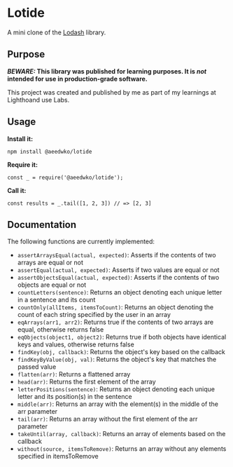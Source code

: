 # Lotide

A mini clone of the [Lodash](https://lodash.com) library.

## Purpose

**_BEWARE:_ This library was published for learning purposes. It is _not_ intended for use in production-grade software.**

This project was created and published by me as part of my learnings at Lighthoand use Labs. 

## Usage

**Install it:**

`npm install @aeedwko/lotide`

**Require it:**

`const _ = require('@aeedwko/lotide');`

**Call it:**

`const results = _.tail([1, 2, 3]) // => [2, 3]`

## Documentation

The following functions are currently implemented:

* `assertArraysEqual(actual, expected)`: Asserts if the contents of two arrays are equal or not
* `assertEqual(actual, expected)`: Asserts if two values are equal or not
* `assertObjectsEqual(actual, expected)`: Asserts if the contents of two objects are equal or not 
* `countLetters(sentence)`: Returns an object denoting each unique letter in a sentence and its count
* `countOnly(allItems, itemsToCount)`: Returns an object denoting the count of each string specified by the user in an array
* `eqArrays(arr1, arr2)`: Returns true if the contents of two arrays are equal, otherwise returns false 
* `eqObjects(object1, object2)`: Returns true if both objects have identical keys and values, otherwise returns false
* `findKey(obj, callback)`: Returns the object's key based on the callback
* `findKeyByValue(obj, val)`: Returns the object's key that matches the passed value
* `flatten(arr)`: Returns a flattened array 
* `head(arr)`: Returns the first element of the array 
* `letterPositions(sentence)`: Returns an object denoting each unique letter and its position(s) in the sentence
* `middle(arr)`: Returns an array with the element(s) in the middle of the arr parameter
* `tail(arr)`: Returns an array without the first element of the arr parameter 
* `takeUntil(array, callback)`: Returns an array of elements based on the callback 
* `without(source, itemsToRemove)`: Returns an array without any elements specified in itemsToRemove


